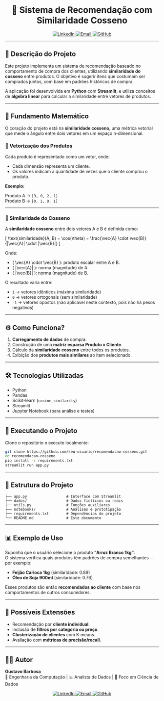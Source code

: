 <h1 align="center">🔗 Sistema de Recomendação com Similaridade Cosseno</h1>

<p align="center">
  <a href="https://www.linkedin.com/in/gustavo-barbosa-868976236/">
    <img src="https://img.shields.io/badge/LinkedIn-0A66C2?style=for-the-badge&logo=linkedin&logoColor=white" alt="LinkedIn">
  </a>
  <a href="mailto:gustavobarbosa7744@gmail.com">
    <img src="https://img.shields.io/badge/Email-D14836?style=for-the-badge&logo=gmail&logoColor=white" alt="Email">
  </a>
  <a href="https://github.com/seu-usuario">
    <img src="https://img.shields.io/badge/GitHub-181717?style=for-the-badge&logo=github&logoColor=white" alt="GitHub">
  </a>
</p>

---

## 📌 Descrição do Projeto

Este projeto implementa um sistema de recomendação baseado no comportamento de compra dos clientes, utilizando **similaridade do cosseno** entre produtos. O objetivo é sugerir itens que costumam ser comprados juntos, com base em padrões históricos de compra.

A aplicação foi desenvolvida em **Python** com **Streamlit**, e utiliza conceitos de **álgebra linear** para calcular a similaridade entre vetores de produtos.

---

## 🧠 Fundamento Matemático

O coração do projeto está na **similaridade cosseno**, uma métrica vetorial que mede o ângulo entre dois vetores em um espaço n-dimensional.

### 🔸 Vetorização dos Produtos

Cada produto é representado como um vetor, onde:

- Cada dimensão representa um cliente.
- Os valores indicam a quantidade de vezes que o cliente comprou o produto.

**Exemplo:**

Produto A → `[3, 0, 2, 1]`  
Produto B → `[0, 1, 0, 1]`

---

### 🔸 Similaridade do Cosseno

A **similaridade cosseno** entre dois vetores A e B é definida como:

\[
\text{similaridade}(A, B) = \cos(\theta) = \frac{\vec{A} \cdot \vec{B}}{\|\vec{A}\| \cdot \|\vec{B}\|}
\]

Onde:

- \( \vec{A} \cdot \vec{B} \): produto escalar entre A e B.
- \( \|\vec{A}\| \): norma (magnitude) de A.
- \( \|\vec{B}\| \): norma (magnitude) de B.

O resultado varia entre:

- `1` → vetores idênticos (máxima similaridade)
- `0` → vetores ortogonais (sem similaridade)
- `-1` → vetores opostos (não aplicável neste contexto, pois não há pesos negativos)

---

## ⚙️ Como Funciona?

1. **Carregamento de dados** de compra.
2. Construção de uma **matriz esparsa Produto x Cliente**.
3. Cálculo da **similaridade cosseno** entre todos os produtos.
4. Exibição dos **produtos mais similares** ao item selecionado.

---

## 🛠 Tecnologias Utilizadas

- Python
- Pandas
- Scikit-learn (`cosine_similarity`)
- Streamlit
- Jupyter Notebook (para análise e testes)

---

## 🚀 Executando o Projeto

Clone o repositório e execute localmente:

```bash
git clone https://github.com/seu-usuario/recomendacao-cosseno.git
cd recomendacao-cosseno
pip install -r requirements.txt
streamlit run app.py
```

---

## 📂 Estrutura do Projeto

```
├── app.py                  # Interface com Streamlit
├── dados/                  # Dados fictícios ou reais
├── utils.py                # Funções auxiliares
├── notebooks/              # Análises e prototipação
├── requirements.txt        # Dependências do projeto
└── README.md               # Este documento
```

---

## 📊 Exemplo de Uso

Suponha que o usuário selecione o produto **"Arroz Branco 1kg"**.  
O sistema verifica quais produtos têm padrões de compra semelhantes — por exemplo:

- **Feijão Carioca 1kg** (similaridade: 0.89)
- **Óleo de Soja 900ml** (similaridade: 0.76)

Esses produtos são então **recomendados ao cliente** com base nos comportamentos de outros consumidores.

---

## 🔧 Possíveis Extensões

- Recomendação por **cliente individual**.
- Inclusão de **filtros por categoria ou preço**.
- **Clusterização de clientes** com K-means.
- Avaliação com **métricas de precisão/recall**.

---

## 👨‍💻 Autor

**Gustavo Barbosa**  
📘 Engenharia da Computação | 📊 Analista de Dados | 🎯 Foco em Ciência de Dados

<p align="center">
  <a href="https://www.linkedin.com/in/gustavo-barbosa-868976236/">
    <img src="https://img.shields.io/badge/LinkedIn-0A66C2?style=for-the-badge&logo=linkedin&logoColor=white" alt="LinkedIn">
  </a>
  <a href="mailto:gustavobarbosa7744@gmail.com">
    <img src="https://img.shields.io/badge/Email-D14836?style=for-the-badge&logo=gmail&logoColor=white" alt="Email">
  </a>
  <a href="https://github.com/seu-usuario">
    <img src="https://img.shields.io/badge/GitHub-181717?style=for-the-badge&logo=github&logoColor=white" alt="GitHub">
  </a>
</p>
